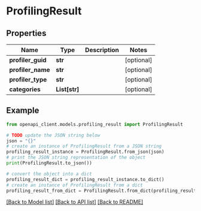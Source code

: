 # ProfilingResult


## Properties

Name | Type | Description | Notes
------------ | ------------- | ------------- | -------------
**profiler_guid** | **str** |  | [optional] 
**profiler_name** | **str** |  | [optional] 
**profiler_type** | **str** |  | [optional] 
**categories** | **List[str]** |  | [optional] 

## Example

```python
from openapi_client.models.profiling_result import ProfilingResult

# TODO update the JSON string below
json = "{}"
# create an instance of ProfilingResult from a JSON string
profiling_result_instance = ProfilingResult.from_json(json)
# print the JSON string representation of the object
print(ProfilingResult.to_json())

# convert the object into a dict
profiling_result_dict = profiling_result_instance.to_dict()
# create an instance of ProfilingResult from a dict
profiling_result_from_dict = ProfilingResult.from_dict(profiling_result_dict)
```
[[Back to Model list]](../README.md#documentation-for-models) [[Back to API list]](../README.md#documentation-for-api-endpoints) [[Back to README]](../README.md)


